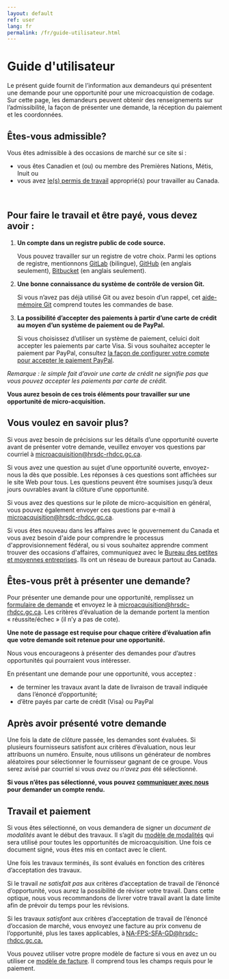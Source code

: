 ```yaml
---
layout: default
ref: user
lang: fr
permalink: /fr/guide-utilisateur.html
---
```


# Guide d'utilisateur

Le présent guide fournit de l’information aux demandeurs qui présentent une demande pour une opportunité pour une microacquistion de codage.
Sur cette page, les demandeurs peuvent obtenir des renseignements sur l’admissibilité, la façon de présenter une demande, la réception du paiement et les coordonnées.
<br>

<h2>Êtes-vous admissible?</h2>

Vous êtes admissible à des occasions de marché sur ce site si :

- vous êtes Canadien et (ou) ou membre des Premières Nations, Métis, Inuit ou
- vous avez <a href="https://www.canada.ca/fr/immigration-refugies-citoyennete/services/travailler-canada/permis.html" target="_blank">le(s) permis de travail</a> approprié(s) pour travailler au Canada.
<br>

<h2>Pour faire le travail et être payé, vous devez avoir : </h2>
<ol>
<li> <b>Un compte dans un registre public de code source.</b>

Vous pouvez travailler sur un registre de votre choix.
Parmi les options de registre, mentionnons <a href="https://gitlab.com/" target="_blank">GitLab</a> (bilingue), <a href="https://github.com/" target="_blank">GitHub</a> (en anglais seulement), <a href="https://bitbucket.org/" target="_blank">Bitbucket</a> (en anglais seulement).</li>

<li><b> Une bonne connaissance du système de contrôle de version Git.</b>

Si vous n’avez pas déjà utilisé Git ou avez besoin d’un rappel, cet <a href="https://training.github.com/downloads/fr/github-git-cheat-sheet/" target="_blank">aide-mémoire Git</a> comprend toutes les commandes de base.</li>

<li><b>La possibilité d’accepter des paiements à partir d’une carte de crédit au moyen d’un système de paiement ou de PayPal.</b>

Si vous choisissez d’utiliser un système de paiement, celuici doit accepter les paiements par carte Visa. Si vous souhaitez accepter le paiement par PayPal, consultez <a href="https://www.paypal.com/ca/business/accept-payments?locale.x=fr_CA" target="_blank">la façon de configurer votre compte pour accepter le paiement PayPal</a>.</li>
</ol>
<p><em>Remarque : le simple fait d’avoir une carte de crédit ne signifie pas que vous pouvez accepter les paiements par carte de crédit.</em></p>

**Vous aurez besoin de ces trois éléments pour travailler sur une opportunité de micro-acquisition.**
<br>

<h2>Vous voulez en savoir plus?</h2>

<p>Si vous avez besoin de précisions sur les détails d’une opportunité ouverte avant de présenter votre demande, veuillez envoyer vos questions par courriel à <a href="mailto:microacquisition@hrsdc-rhdcc.gc.ca">microacquisition@hrsdc-rhdcc.gc.ca</a>.</p>

<p>Si vous avez une question au sujet d’une opportunité ouverte, envoyez-nous la dès que possible. Les réponses à ces questions sont affichées sur le site Web pour tous. Les questions peuvent être soumises jusqu’à deux jours ouvrables avant la clôture d’une opportunité.</p>

<p>Si vous avez des questions sur le pilote de micro-acquisition en général, vous pouvez également envoyer ces questions par e-mail à <a href="mailto:microacquisition@hrsdc-rhdcc.gc.ca">microacquisition@hrsdc-rhdcc.gc.ca</a>.</p>

<p>Si vous êtes nouveau dans les affaires avec le gouvernement du Canada et vous avez besoin d'aide pour comprendre le processus d'approvisionnement fédéral, ou si vous souhaitez apprendre comment trouver des occasions d'affaires, communiquez avec le <a href="https://achatsetventes.gc.ca/pour-les-entreprises/contacts-pour-les-entreprises/bureau-des-petites-et-moyennes-entreprises-bureaux-regionaux" target="_blank">Bureau des petites et moyennes entreprises</a>. Ils ont un réseau de bureaux partout au Canada.</p>

<h2>Êtes-vous prêt à présenter une demande?</h2>

<p>Pour présenter une demande pour une opportunité, remplissez un <a href="{{ site.baseurl }}{% link assets/formulaire-de-demande.pdf %}" title="application form" target="_blank"> formulaire de demande</a>  et envoyez le à <a href="mailto:microacquisition@hrsdc-rhdcc.gc.ca">microacquisition@hrsdc-rhdcc.gc.ca</a>. Les critères d’évaluation de la demande portent la mention « réussite/échec » (il n’y a pas de cote).</p>

<p><b>Une note de passage est requise pour chaque critère d’évaluation afin que votre demande soit retenue pour une opportunité.</b></p>
<p>Nous vous encourageons à présenter des demandes pour d’autres opportunités qui pourraient vous intéresser.</p>

<div class="well">En présentant une demande pour une opportunité, vous acceptez :

<ul><li>de terminer les travaux avant la date de livraison de travail indiquée dans l’énoncé d’opportunité;</li>
<li>d’être payés par carte de crédit (Visa) ou PayPal</li></ul></div>

<h2>Après avoir présenté votre demande</h2>

<p>Une fois la date de clôture passée, les demandes sont évaluées. Si plusieurs fournisseurs satisfont aux critères d’évaluation, nous leur attribuons un numéro. Ensuite, nous utilisons un générateur de nombres aléatoires pour sélectionner le fournisseur gagnant de ce groupe. Vous serez avisé par courriel si vous <em>avez</em> ou <em>n’avez pas</em> été sélectionné.</p>

<b>Si vous n’êtes pas sélectionné, vous pouvez <a href="mailto:microacquisition@hrsdc-rhdcc.gc.ca">communiquer avec nous</a> pour demander un compte rendu.</b>
<br>
<h2>Travail et paiement</h2>
<p>Si vous êtes sélectionné, on vous demandera de signer un <em>document de modalités</em> avant le début des travaux. Il s’agit du <a href="{{ site.baseurl }}{% link _pages/fr/termes.md %}" title="modèle de modalités">modèle de modalités</a> qui sera utilisé pour toutes les opportunités de microacquisition. Une fois ce document signé, vous êtes mis en contact avec le client.</p>
<p>Une fois les travaux terminés, ils sont évalués en fonction des critères d’acceptation des travaux.</p>

<p>Si le travail <em>ne satisfait pas</em> aux critères d’acceptation de travail de l’énoncé d’opportunité, vous aurez la possibilité de réviser votre travail. Dans cette optique, nous vous recommandons de livrer votre travail avant la date limite afin de prévoir du temps pour les révisions.</p>

<p>Si les travaux <em>satisfont</em> aux critères d’acceptation de travail de l’énoncé d’occasion de marché, vous envoyez une facture au prix convenu de l’opportunité, plus les taxes applicables, à <a href="mailto:NA-FPS-SFA-GD@hrsdc-rhdcc.gc.ca">NA-FPS-SFA-GD@hrsdc-rhdcc.gc.ca.</a></p>  

Vous pouvez utiliser votre propre modèle de facture si vous en avez un ou utiliser ce [modèle de facture](../../assets/modele-de-facture.odt). Il comprend tous les champs requis pour le paiement.
